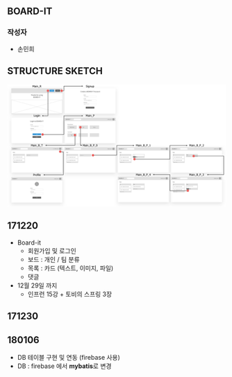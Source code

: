 ## BOARD-IT

### 작성자

- 손민희



## STRUCTURE SKETCH

<img src="https://github.com/minheeson/Board-It/blob/master/screenshots/StructureSketch.png" width=650/>



## 171220

- Board-it 
  - 회원가입 및 로그인
  - 보드 : 개인 / 팀 분류
  - 목록 : 카드 (텍스트, 이미지, 파일)
  - 댓글
- 12월 29일 까지
  - 인프런 15강 + 토비의 스프링 3장 

## 171230



## 180106 

- DB 테이블 구현 및 연동 (firebase 사용)
- DB : firebase 에서 **mybatis**로 변경 



